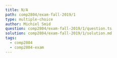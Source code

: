 ```yaml
---
title: N/A
path: comp2804/exam-fall-2019/1
type: multiple-choice
author: Michiel Smid
question: comp2804/exam-fall-2019/1/question.ts
solution: comp2804/exam-fall-2019/1/solution.md
tags:
  - comp2804
  - comp2804-exam
---
```

